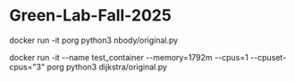 # Green-Lab-Fall-2025

docker run -it porg python3 nbody/original.py

docker run -it --name test_container --memory=1792m --cpus=1 --cpuset-cpus="3" porg python3 dijkstra/original.py
